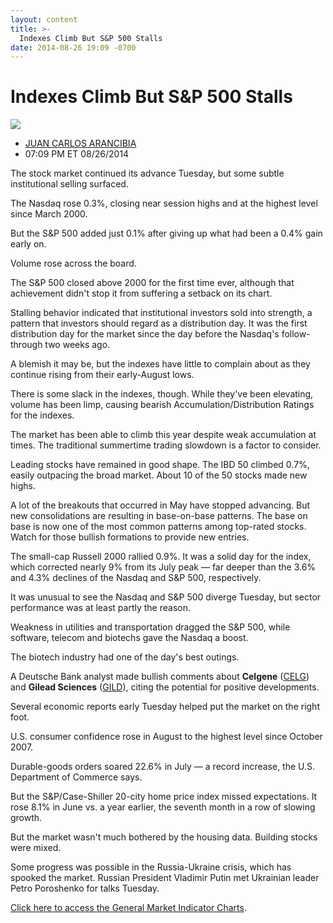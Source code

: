 ```yaml
---
layout: content
title: >-
  Indexes Climb But S&P 500 Stalls
date: 2014-08-26 19:09 -0700
---
```



Indexes Climb But S&P 500 Stalls
=================================


![](https://www.investors.com/wp-content/uploads/ibd-migrated-images/MPv_140827_635446642974655459.png)

* [JUAN CARLOS ARANCIBIA](https://www.investors.com/author/arancibiaj/ "Posts by JUAN CARLOS ARANCIBIA")
* 07:09 PM ET 08/26/2014




The stock market continued its advance Tuesday, but some subtle institutional selling surfaced.

  

The Nasdaq rose 0.3%, closing near session highs and at the highest level since March 2000.

  

But the S&P 500 added just 0.1% after giving up what had been a 0.4% gain early on.

  

Volume rose across the board.

  

The S&P 500 closed above 2000 for the first time ever, although that achievement didn't stop it from suffering a setback on its chart.

  

Stalling behavior indicated that institutional investors sold into strength, a pattern that investors should regard as a distribution day. It was the first distribution day for the market since the day before the Nasdaq's follow-through two weeks ago.

  

A blemish it may be, but the indexes have little to complain about as they continue rising from their early-August lows.

  

There is some slack in the indexes, though. While they've been elevating, volume has been limp, causing bearish Accumulation/Distribution Ratings for the indexes.

  

The market has been able to climb this year despite weak accumulation at times. The traditional summertime trading slowdown is a factor to consider.

  

Leading stocks have remained in good shape. The IBD 50 climbed 0.7%, easily outpacing the broad market. About 10 of the 50 stocks made new highs.

  

A lot of the breakouts that occurred in May have stopped advancing. But new consolidations are resulting in base-on-base patterns. The base on base is now one of the most common patterns among top-rated stocks. Watch for those bullish formations to provide new entries.

  

The small-cap Russell 2000 rallied 0.9%. It was a solid day for the index, which corrected nearly 9% from its July peak — far deeper than the 3.6% and 4.3% declines of the Nasdaq and S&P 500, respectively.

  

It was unusual to see the Nasdaq and S&P 500 diverge Tuesday, but sector performance was at least partly the reason.

  

Weakness in utilities and transportation dragged the S&P 500, while software, telecom and biotechs gave the Nasdaq a boost.

  

The biotech industry had one of the day's best outings.

  

A Deutsche Bank analyst made bullish comments about **Celgene** ([CELG](https://research.investors.com/quote.aspx?symbol=CELG)) and **Gilead Sciences** ([GILD](https://research.investors.com/quote.aspx?symbol=GILD)), citing the potential for positive developments.

  

Several economic reports early Tuesday helped put the market on the right foot.

  

U.S. consumer confidence rose in August to the highest level since October 2007.

  

Durable-goods orders soared 22.6% in July — a record increase, the U.S. Department of Commerce says.

  

But the S&P/Case-Shiller 20-city home price index missed expectations. It rose 8.1% in June vs. a year earlier, the seventh month in a row of slowing growth.

  

But the market wasn't much bothered by the housing data. Building stocks were mixed.

  

Some progress was possible in the Russia-Ukraine crisis, which has spooked the market. Russian President Vladimir Putin met Ukrainian leader Petro Poroshenko for talks Tuesday.

  

[Click here to access the General Market Indicator Charts](https://www.investors.com/pdf/GMI_082714.pdf).




